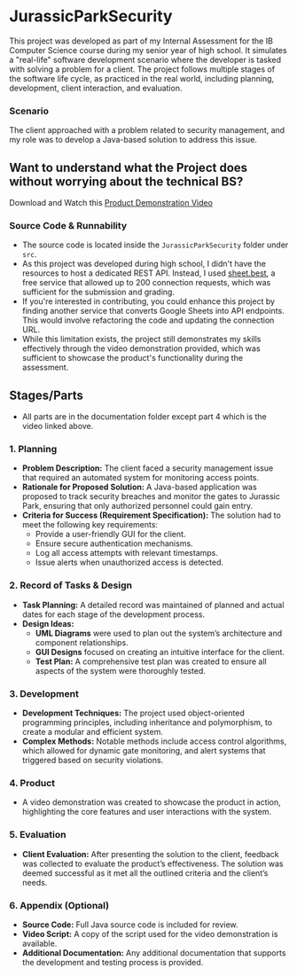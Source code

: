 # JurassicParkSecurity

This project was developed as part of my Internal Assessment for the IB Computer Science course during my senior year of high school. It simulates a "real-life" software development scenario where the developer is tasked with solving a problem for a client. The project follows multiple stages of the software life cycle, as practiced in the real world, including planning, development, client interaction, and evaluation.

### Scenario

The client approached with a problem related to security management, and my role was to develop a Java-based solution to address this issue.

## Want to understand what the Project does without worrying about the technical BS?
Download and Watch this [Product Demonstration Video](https://github.com/ahmerhm/JurassicParkSecurity/blob/main/Product/Crit_D_Video.mp4)

### Source Code & Runnability
- The source code is located inside the `JurassicParkSecurity` folder under `src`.
- As this project was developed during high school, I didn't have the resources to host a dedicated REST API. Instead, I used [sheet.best](https://sheetbest.com/), a free service that allowed up to 200 connection requests, which was sufficient for the submission and grading.
- If you're interested in contributing, you could enhance this project by finding another service that converts Google Sheets into API endpoints. This would involve refactoring the code and updating the connection URL.
- While this limitation exists, the project still demonstrates my skills effectively through the video demonstration provided, which was sufficient to showcase the product's functionality during the assessment.

## Stages/Parts
- All parts are in the documentation folder except part 4 which is the video linked above.

### 1. Planning
- **Problem Description:** The client faced a security management issue that required an automated system for monitoring access points.
- **Rationale for Proposed Solution:** A Java-based application was proposed to track security breaches and monitor the gates to Jurassic Park, ensuring that only authorized personnel could gain entry.
- **Criteria for Success (Requirement Specification):** The solution had to meet the following key requirements:
  - Provide a user-friendly GUI for the client.
  - Ensure secure authentication mechanisms.
  - Log all access attempts with relevant timestamps.
  - Issue alerts when unauthorized access is detected.

### 2. Record of Tasks & Design
- **Task Planning:** A detailed record was maintained of planned and actual dates for each stage of the development process.
- **Design Ideas:**
  - **UML Diagrams** were used to plan out the system’s architecture and component relationships.
  - **GUI Designs** focused on creating an intuitive interface for the client.
  - **Test Plan:** A comprehensive test plan was created to ensure all aspects of the system were thoroughly tested.

### 3. Development
- **Development Techniques:** The project used object-oriented programming principles, including inheritance and polymorphism, to create a modular and efficient system.
- **Complex Methods:** Notable methods include access control algorithms, which allowed for dynamic gate monitoring, and alert systems that triggered based on security violations.

### 4. Product
- A video demonstration was created to showcase the product in action, highlighting the core features and user interactions with the system.

### 5. Evaluation
- **Client Evaluation:** After presenting the solution to the client, feedback was collected to evaluate the product’s effectiveness. The solution was deemed successful as it met all the outlined criteria and the client’s needs.

### 6. Appendix (Optional)
- **Source Code:** Full Java source code is included for review.
- **Video Script:** A copy of the script used for the video demonstration is available.
- **Additional Documentation:** Any additional documentation that supports the development and testing process is provided.

